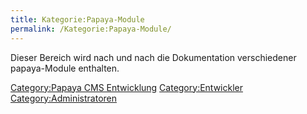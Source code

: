 ```yaml
---
title: Kategorie:Papaya-Module
permalink: /Kategorie:Papaya-Module/
---
```


Dieser Bereich wird nach und nach die Dokumentation verschiedener papaya-Module enthalten.

[Category:Papaya CMS Entwicklung](/Category:Papaya_CMS_Entwicklung "wikilink") [Category:Entwickler](/Category:Entwickler "wikilink") [Category:Administratoren](/Category:Administratoren "wikilink")